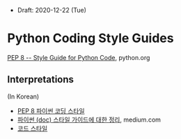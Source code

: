 * Draft: 2020-12-22 (Tue)

# Python Coding Style Guides

[PEP 8 -- Style Guide for Python Code](https://www.python.org/dev/peps/pep-0008/), python.org

## Interpretations
(In Korean)
* [PEP 8 파이썬 코딩 스타일](http://pythonstudy.xyz/python/article/511-%ED%8C%8C%EC%9D%B4%EC%8D%AC-%EC%BD%94%EB%94%A9-%EC%8A%A4%ED%83%80%EC%9D%BC)
* [파이썬 (doc) 스타일 가이드에 대한 정리](https://medium.com/@kkweon/%ED%8C%8C%EC%9D%B4%EC%8D%AC-doc-%EC%8A%A4%ED%83%80%EC%9D%BC-%EA%B0%80%EC%9D%B4%EB%93%9C%EC%97%90-%EB%8C%80%ED%95%9C-%EC%A0%95%EB%A6%AC-b6d27cd0a27c), medium.com
* [코드 스타일](https://python-guide-kr.readthedocs.io/ko/latest/writing/style.html#one-statement-per-line)
